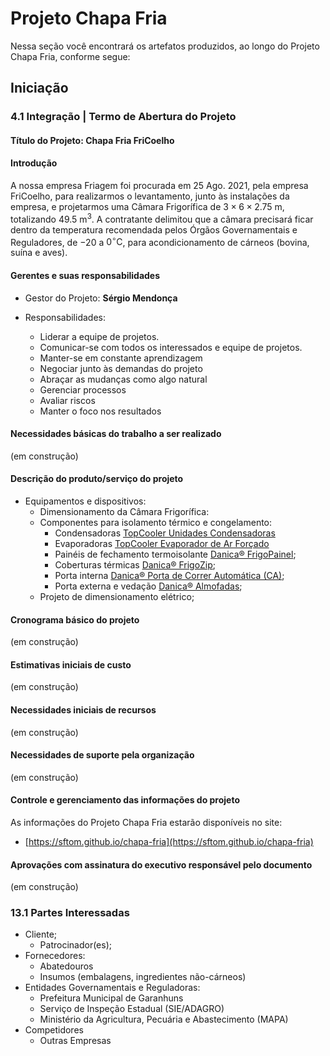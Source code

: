 # Projeto Chapa Fria

Nessa seção você encontrará os artefatos produzidos, ao longo do Projeto Chapa Fria, conforme segue:

## Iniciação

### 4.1 Integração | Termo de Abertura do Projeto

#### Título do Projeto: **Chapa Fria FriCoelho**

#### Introdução

A nossa empresa Friagem foi procurada em 25 Ago. 2021, pela empresa FriCoelho, para realizarmos o levantamento, junto às instalações da empresa, e projetarmos uma Câmara Frigorífica de $3 \times 6 \times 2.75 \text{ m}$, totalizando $49.5\text{ m}^3$. A contratante delimitou que a câmara precisará ficar dentro da temperatura recomendada pelos Órgãos Governamentais e Reguladores, de $-20$ a $0^\circ\text{C}$, para acondicionamento de cárneos (bovina, suína e aves).

#### Gerentes e suas responsabilidades

- Gestor do Projeto: **Sérgio Mendonça**

- Responsabilidades:
    - Liderar a equipe de projetos.
    - Comunicar-se com todos os interessados e equipe de projetos.
    - Manter-se em constante aprendizagem
    - Negociar junto às demandas do projeto
    - Abraçar as mudanças como algo natural
    - Gerenciar processos
    - Avaliar riscos
    - Manter o foco nos resultados

#### Necessidades básicas do trabalho a ser realizado

(em construção)

#### Descrição do produto/serviço do projeto

- Equipamentos e dispositivos:
    - Dimensionamento da Câmara Frigorífica:
    - Componentes para isolamento térmico e congelamento:
        - Condensadoras [TopCooler Unidades Condensadoras](https://www.topcooler.com.br/unidade-condensadora-top-cooler)
        - Evaporadoras [TopCooler Evaporador de Ar Forçado](https://www.topcooler.com.br/evaporadores-forcador-de-ar)
        - Painéis de fechamento termoisolante [Danica&reg; FrigoPainel](https://danica.com.br/produtos/frigopainel);
        - Coberturas térmicas [Danica&reg; FrigoZip](https://danica.com.br/produtos/frigozip);
        - Porta interna [Danica&reg; Porta de Correr Automática (CA)](https://danica.com.br/produtos/porta-de-correr-automatica);
        - Porta externa e vedação [Danica&reg; Almofadas](https://danica.com.br/produtos/almofadas);
    - Projeto de dimensionamento elétrico;

#### Cronograma básico do projeto

(em construção)

#### Estimativas iniciais de custo

(em construção)

#### Necessidades iniciais de recursos

(em construção)

#### Necessidades de suporte pela organização

(em construção)

#### Controle e gerenciamento das informações do projeto

As informações do Projeto Chapa Fria estarão disponíveis no site:

- [https://sftom.github.io/chapa-fria](https://sftom.github.io/chapa-fria)

#### Aprovações com assinatura do executivo responsável pelo documento 

(em construção)

### 13.1 Partes Interessadas

- Cliente;
    - Patrocinador(es);
- Fornecedores:
    - Abatedouros
    - Insumos (embalagens, ingredientes não-cárneos)
- Entidades Governamentais e Reguladoras:
    - Prefeitura Municipal de Garanhuns
    - Serviço de Inspeção Estadual (SIE/ADAGRO)
    - Ministério da Agricultura, Pecuária e Abastecimento (MAPA)
- Competidores
    - Outras Empresas
